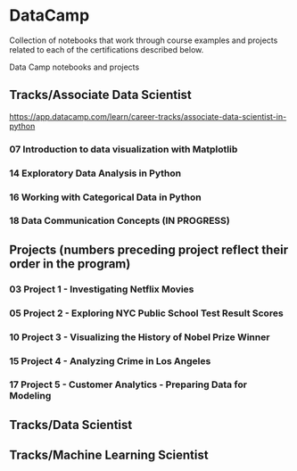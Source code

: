 # DataCamp

Collection of notebooks that work through course examples and projects related to each of the certifications described below.

Data Camp notebooks and projects

## Tracks/Associate Data Scientist

https://app.datacamp.com/learn/career-tracks/associate-data-scientist-in-python

### 07 Introduction to data visualization with Matplotlib

### 14 Exploratory Data Analysis in Python

### 16 Working with Categorical Data in Python

### 18 Data Communication Concepts (IN PROGRESS)


## Projects (numbers preceding project reflect their order in the program)

### 03 Project 1 - Investigating Netflix Movies

### 05 Project 2 - Exploring NYC Public School Test Result Scores

### 10 Project 3 - Visualizing the History of Nobel Prize Winner

### 15 Project 4 - Analyzing Crime in Los Angeles

### 17 Project 5 - Customer Analytics - Preparing Data for Modeling


## Tracks/Data Scientist


## Tracks/Machine Learning Scientist




